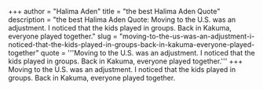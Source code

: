 +++
author = "Halima Aden"
title = "the best Halima Aden Quote"
description = "the best Halima Aden Quote: Moving to the U.S. was an adjustment. I noticed that the kids played in groups. Back in Kakuma, everyone played together."
slug = "moving-to-the-us-was-an-adjustment-i-noticed-that-the-kids-played-in-groups-back-in-kakuma-everyone-played-together"
quote = '''Moving to the U.S. was an adjustment. I noticed that the kids played in groups. Back in Kakuma, everyone played together.'''
+++
Moving to the U.S. was an adjustment. I noticed that the kids played in groups. Back in Kakuma, everyone played together.
